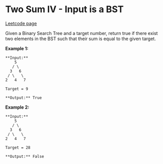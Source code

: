 # Two Sum IV - Input is a BST
[Leetcode page](https://leetcode.com/problems/two-sum-iv-input-is-a-bst/description)

Given a Binary Search Tree and a target number, return true if there exist two
elements in the BST such that their sum is equal to the given target.

**Example 1:**  

    
    
    **Input:** 
        5
       / \
      3   6
     / \   \
    2   4   7
    
    Target = 9
    
    **Output:** True
    

**Example 2:**  

    
    
    **Input:** 
        5
       / \
      3   6
     / \   \
    2   4   7
    
    Target = 28
    
    **Output:** False
    

